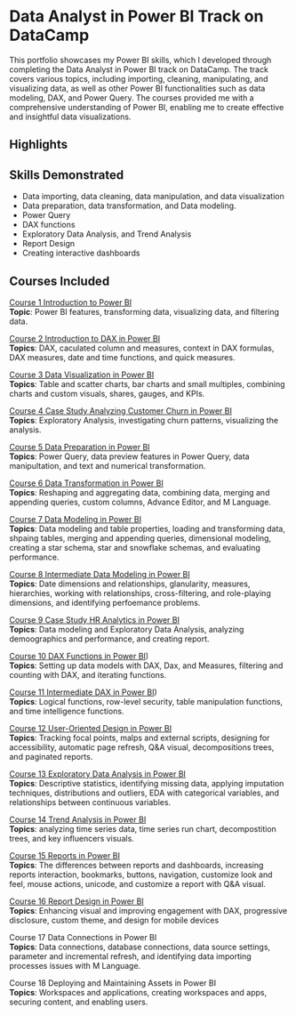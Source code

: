 # Data Analyst in Power BI Track on DataCamp

This portfolio showcases my Power BI skills, which I developed through completing the Data Analyst in Power BI track on DataCamp. The track covers various topics, including importing, cleaning, manipulating, and visualizing data, as well as other Power BI functionalities such as data modeling, DAX, and Power Query. The courses provided me with a comprehensive understanding of Power BI, enabling me to create effective and insightful data visualizations.

## Highlights

## Skills Demonstrated
- Data importing, data cleaning, data manipulation, and data visualization
- Data preparation, data transformation, and Data modeling.
- Power Query   
- DAX functions
- Exploratory Data Analysis, and Trend Analysis
- Report Design
- Creating interactive dashboards

## Courses Included

[Course 1 Introduction to Power BI](https://github.com/pongsakorn-onnim/data_analyst_in_power_bi_track_DataCamp/blob/main/Course1%20Introduction%20to%20Power%20BI.pbix)<br> 
**Topic**: Power BI features, transforming data, visualizing data, and filtering data.

[Course 2 Introduction to DAX in Power BI](https://github.com/pongsakorn-onnim/data_analyst_in_power_bi_track_DataCamp/blob/main/Course2%20Introduction%20to%20DAX%20in%20Power%20BI.pbix)<br>
**Topics**: DAX, caculated column and measures, context in DAX formulas, DAX measures, date and time functions, and quick measures.<br>

[Course 3 Data Visualization in Power BI](https://github.com/pongsakorn-onnim/data_analyst_in_power_bi_track_DataCamp/blob/main/Course3%20Data%20Visualization%20in%20Power%20BI.pbix)<br>
**Topics**: Table and scatter charts, bar charts and small multiples, combining charts and custom visuals, shares, gauges, and KPIs.

[Course 4 Case Study Analyzing Customer Churn in Power BI](https://github.com/pongsakorn-onnim/data_analyst_in_power_bi_track_DataCamp/blob/main/Course4%20Case%20Study%20Analyzing%20Customer%20Churn%20in%20Power%20BI.pbix)<br>
**Topics**: Exploratory Analysis, investigating churn patterns, visualizing the analysis.

[Course 5 Data Preparation in Power BI](https://github.com/pongsakorn-onnim/data_analyst_in_power_bi_track_DataCamp/blob/main/Course5%20Data%20Preparation%20in%20Power%20BI.pbix)<br>
**Topics**: Power Query, data preview features in Power Query, data manipultation, and text and numerical transformation.

[Course 6 Data Transformation in Power BI](https://github.com/pongsakorn-onnim/data_analyst_in_power_bi_track_DataCamp/blob/main/Course6%20Data%20Transformation%20in%20Power%20BI.pbix)<br>
**Topics**: Reshaping and aggregating data, combining data, merging and appending queries, custom columns, Advance Editor, and M Language.

[Course 7 Data Modeling in Power BI](https://github.com/pongsakorn-onnim/data_analyst_in_power_bi_track_DataCamp/blob/main/Course7%20Data%20Modeling%20in%20Power%20BI.pbix)<br>
**Topics**: Data modeling and table properties, loading and transforming data, shpaing tables, merging and appending queries, dimensional modeling, creating a star schema, star and snowflake schemas, and evaluating performance.

[Course 8 Intermediate Data Modeling in Power BI](https://github.com/pongsakorn-onnim/data_analyst_in_power_bi_track_DataCamp/blob/main/Course8%20Intermediate%20Data%20Modeling%20in%20Power%20BI.pbixr)<br>
**Topics**: Date dimensions and relationships, glanularity, measures, hierarchies, working with relationships, cross-filtering, and role-playing dimensions, and identifying perfoemance problems.

[Course 9 Case Study HR Analytics in Power BI](https://github.com/pongsakorn-onnim/data_analyst_in_power_bi_track_DataCamp/blob/main/Course9%20Case%20Study%20HR%20Analytics%20in%20Power%20BI.pbix)<br>
**Topics**: Data modeling and Exploratory Data Analysis, analyzing demoographics and performance, and creating report.
 

[Course 10 DAX Functions in Power BI](https://github.com/pongsakorn-onnim/data_analyst_in_power_bi_track_DataCamp/blob/main/Course%2010%20DAX%20Functions%20in%20Power%20BI.pbix))<br>
**Topics**: Setting up data models with DAX, Dax, and Measures, filtering and counting with DAX, and iterating functions.

[Course 11 Intermediate DAX in Power BI](https://github.com/pongsakorn-onnim/data_analyst_in_power_bi_track_DataCamp/blob/main/Course%2011%20Intermediate%20DAX%20in%20Power%20BI.pbix))<br>
**Topics**: Logical functions, row-level security, table manipulation functions, and time intelligence functions.

[Course 12 User-Oriented Design in Power BI](https://github.com/pongsakorn-onnim/data_analyst_in_power_bi_track_DataCamp/blob/main/Course12%20User-Oriented%20Design%20in%20Power%20BI.pbix)<br>
**Topics**: Tracking focal points, malps and external scripts, designing for accessibility, automatic page refresh, Q&A visual, decompositions trees, and paginated reports.

[Course 13 Exploratory Data Analysis in Power BI](https://github.com/pongsakorn-onnim/data_analyst_in_power_bi_track_DataCamp/blob/main/Course13%20Exploratory%20Data%20Analysis%20in%20Power%20BI.pbix)<br>
**Topics**: Descriptive statistics, identifying missing data, applying imputation techniques, distributions and outliers, EDA with categorical variables, and relationships between continuous variables.

[Course 14 Trend Analysis in Power BI](https://github.com/pongsakorn-onnim/data_analyst_in_power_bi_track_DataCamp/blob/main/Course14%20Trend%20Analysis%20in%20Power%20BI.pbix)<br>
**Topics**: analyzing time series data, time series run chart, decompostition trees, and key influencers visuals.

[Course 15 Reports in Power BI](https://github.com/pongsakorn-onnim/data_analyst_in_power_bi_track_DataCamp/blob/main/Course15%20Reports%20in%20Power%20BI.pbix)<br>
**Topics**: The differences between reports and dashboards, increasing reports interaction, bookmarks, buttons, navigation, customize look and feel, mouse actions, unicode, and customize a report with Q&A visual.

[Course 16 Report Design in Power BI](https://github.com/pongsakorn-onnim/data_analyst_in_power_bi_track_DataCamp/blob/main/Course16%20Report%20Design%20in%20Power%20BI.pbix)<br>
**Topics**: Enhancing visual and improving engagement with DAX, progressive disclosure, custom theme, and design for mobile devices

Course 17 Data Connections in Power BI<br>
**Topics**: Data connections, database connections, data source settings, parameter and incremental refresh, and identifying data importing processes issues with M Language.

Course 18 Deploying and Maintaining Assets in Power BI<br>
**Topics**: Workspaces and applications, creating workspaces and apps, securing content, and enabling users.
